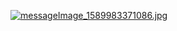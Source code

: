 <a href="https://www.img.live/image/augmFY"><img src="https://www.img.live/images/2020/05/21/messageImage_1589983371086.jpg" alt="messageImage_1589983371086.jpg" border="0" /></a>